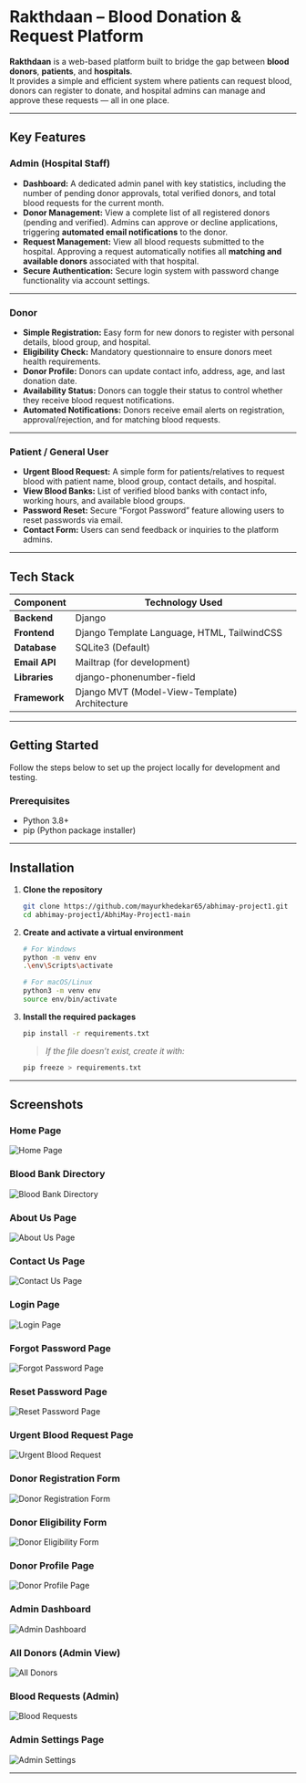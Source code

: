﻿# Rakthdaan – Blood Donation & Request Platform

**Rakthdaan** is a web-based platform built to bridge the gap between **blood donors**, **patients**, and **hospitals**.  
It provides a simple and efficient system where patients can request blood, donors can register to donate, and hospital admins can manage and approve these requests — all in one place.

---

## Key Features

### Admin (Hospital Staff)
- **Dashboard:** A dedicated admin panel with key statistics, including the number of pending donor approvals, total verified donors, and total blood requests for the current month.  
- **Donor Management:** View a complete list of all registered donors (pending and verified). Admins can approve or decline applications, triggering **automated email notifications** to the donor.  
- **Request Management:** View all blood requests submitted to the hospital. Approving a request automatically notifies all **matching and available donors** associated with that hospital.  
- **Secure Authentication:** Secure login system with password change functionality via account settings.  

---

### Donor
- **Simple Registration:** Easy form for new donors to register with personal details, blood group, and hospital.  
- **Eligibility Check:** Mandatory questionnaire to ensure donors meet health requirements.  
- **Donor Profile:** Donors can update contact info, address, age, and last donation date.  
- **Availability Status:** Donors can toggle their status to control whether they receive blood request notifications.  
- **Automated Notifications:** Donors receive email alerts on registration, approval/rejection, and for matching blood requests.  

---

### Patient / General User
- **Urgent Blood Request:** A simple form for patients/relatives to request blood with patient name, blood group, contact details, and hospital.  
- **View Blood Banks:** List of verified blood banks with contact info, working hours, and available blood groups.  
- **Password Reset:** Secure “Forgot Password” feature allowing users to reset passwords via email.  
- **Contact Form:** Users can send feedback or inquiries to the platform admins.  

---

## Tech Stack

| **Component** | **Technology Used** |
|----------------|---------------------|
| **Backend** | Django |
| **Frontend** | Django Template Language, HTML, TailwindCSS |
| **Database** | SQLite3 (Default) |
| **Email API** | Mailtrap (for development) |
| **Libraries** | django-phonenumber-field |
| **Framework** | Django MVT (Model-View-Template) Architecture |

---

## Getting Started

Follow the steps below to set up the project locally for development and testing.

### Prerequisites
- Python 3.8+
- pip (Python package installer)

---

## Installation

1. **Clone the repository**
   ```bash
   git clone https://github.com/mayurkhedekar65/abhimay-project1.git
   cd abhimay-project1/AbhiMay-Project1-main
   ```

2. **Create and activate a virtual environment**
   ```bash
   # For Windows
   python -m venv env
   .\env\Scripts\activate

   # For macOS/Linux
   python3 -m venv env
   source env/bin/activate
   ```

3. **Install the required packages**
   ```bash
   pip install -r requirements.txt
   ```

   > *If the file doesn’t exist, create it with:*
   ```bash
   pip freeze > requirements.txt
   ```
---

## Screenshots

### Home Page
![Home Page](assets/screencapture-127-0-0-1-8000-2025-10-13-02_19_22.png)

### Blood Bank Directory
![Blood Bank Directory](assets/screencapture-127-0-0-1-8000-blood-bank-2025-10-13-02_19_53.png)

### About Us Page
![About Us Page](assets/screencapture-127-0-0-1-8000-about-2025-10-13-02_20_10.png)

### Contact Us Page
![Contact Us Page](assets/screencapture-127-0-0-1-8000-contact-us-2025-10-13-02_20_43.png)

### Login Page
![Login Page](assets/screencapture-127-0-0-1-8000-login-2025-10-13-02_21_05.png)

### Forgot Password Page
![Forgot Password Page](assets/screencapture-127-0-0-1-8000-forgot-password-2025-10-13-17_00_23.png)

### Reset Password Page
![Reset Password Page](assets/screencapture-127-0-0-1-8000-reset-2025-10-13-17_00_42.png)

### Urgent Blood Request Page
![Urgent Blood Request](assets/screencapture-127-0-0-1-8000-blood-request-2025-10-13-17_06_15.png)

### Donor Registration Form
![Donor Registration Form](assets/screencapture-127-0-0-1-8000-form-2025-10-13-16_58_09.png)

### Donor Eligibility Form
![Donor Eligibility Form](assets/screencapture-127-0-0-1-8000-eligibility-2025-10-13-16_59_21.png)

### Donor Profile Page
![Donor Profile Page](assets/screencapture-127-0-0-1-8000-profile-2025-10-16-21_48_38.png)

### Admin Dashboard
![Admin Dashboard](assets/screencapture-127-0-0-1-8000-admin-dashboard-2025-10-16-21_44_44.png)

### All Donors (Admin View)
![All Donors](assets/screencapture-127-0-0-1-8000-all-donors-2025-10-16-21_45_25.png)

### Blood Requests (Admin)
![Blood Requests](assets/screencapture-127-0-0-1-8000-show-blood-requests-2025-10-16-21_45_54.png)

### Admin Settings Page
![Admin Settings](assets/screencapture-127-0-0-1-8000-admin-settings-2025-10-16-21_46_18.png)

---

